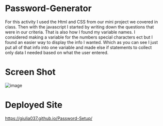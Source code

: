 # Password-Generator

For this activity I used the Html and CSS from our mini project we covered in class. Then with the javascript I started by writing down the questions that were in our criteria. That is also how I found my variable names. I considered making a variable for the numbers special characters ect but I found an easier way to display the info I wanted. Which as you can see I just put all of that info into one variable and made else if statements to collect only data I needed based on what the user entered. 


# Screen Shot

![image](https://user-images.githubusercontent.com/114687261/205465674-d04469db-8df4-4a63-a65f-0d1297532daa.png)


# Deployed Site

https://giulia037.github.io/Password-Setup/